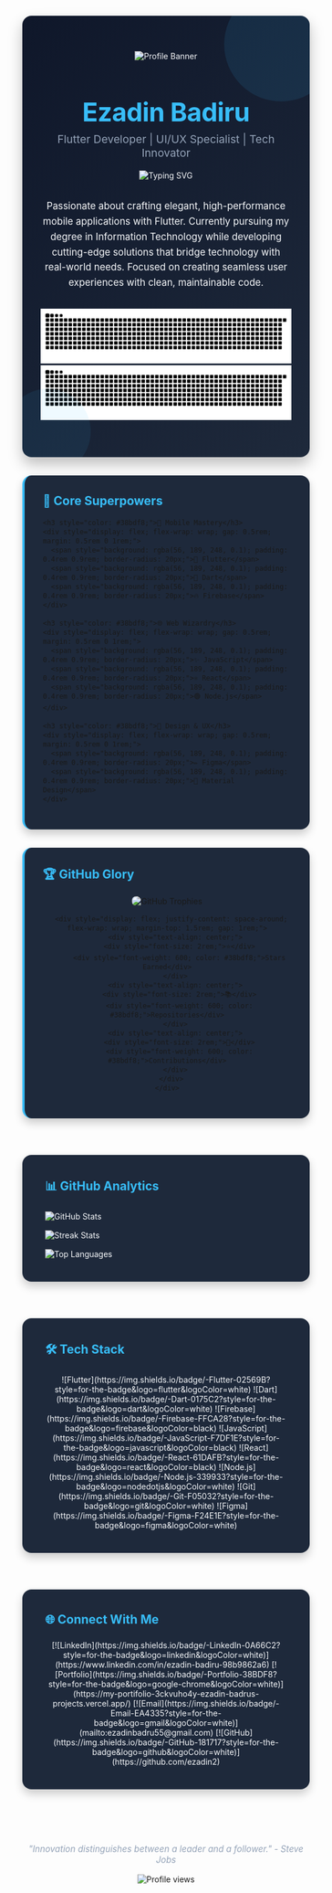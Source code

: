 <div align="center" style="background: linear-gradient(135deg, #0f172a 0%, #1e293b 100%); color: #f8fafc; padding: 3rem 2rem; font-family: 'Inter', sans-serif; border-radius: 16px; box-shadow: 0 12px 24px rgba(0,0,0,0.25); position: relative; overflow: hidden;">

<!-- Animated background elements -->
<div style="position: absolute; top: -50px; right: -50px; width: 200px; height: 200px; background: rgba(56, 189, 248, 0.1); border-radius: 50%;"></div>
<div style="position: absolute; bottom: -30px; left: -30px; width: 150px; height: 150px; background: rgba(56, 189, 248, 0.08); border-radius: 50%;"></div>

![Profile Banner](https://github.com/7oSkaaa/7oSkaaa/blob/main/Images/about_me.gif?raw=true)

<h1 style="color: #38bdf8; font-size: 2.8rem; margin-bottom: 0.5rem; font-weight: 700; letter-spacing: -0.5px;">Ezadin Badiru</h1>
<h3 style="color: #94a3b8; font-weight: 400; margin-top: 0; font-size: 1.2rem;">Flutter Developer | UI/UX Specialist | Tech Innovator</h3>

<!-- Typing SVG -->
<p align="center">
  <img src="https://readme-typing-svg.demolab.com?font=Fira+Code&weight=600&size=22&duration=3000&pause=1000&color=38BDF8&center=true&vCenter=true&width=600&height=80&lines=Flutter+Developer+%7C+UI%2FUX+Enthusiast;Tech+Innovator+%7C+Problem+Solver;Information+Technology+Student+@Wolkite+Uni.." alt="Typing SVG" />
</p>

<div style="max-width: 800px; margin: 2rem auto; line-height: 1.6; font-size: 1.05rem;">
  Passionate about crafting elegant, high-performance mobile applications with Flutter. Currently pursuing my degree in Information Technology while developing cutting-edge solutions that bridge technology with real-world needs. Focused on creating seamless user experiences with clean, maintainable code.
</div>

<!-- GitHub Snake Animation -->
![github contribution grid snake animation](https://raw.githubusercontent.com/ezadin2/ezadin2/output/github-contribution-grid-snake-dark.svg#gh-dark-mode-only)
![github contribution grid snake animation](https://raw.githubusercontent.com/ezadin2/ezadin2/output/github-contribution-grid-snake.svg#gh-light-mode-only)

</div>

<!-- Main Content Grid -->
<div style="display: grid; grid-template-columns: repeat(auto-fit, minmax(300px, 1fr)); gap: 2rem; margin-top: 2rem;">

  <!-- Core Competencies -->
  <div style="background: #1e293b; padding: 2rem; border-radius: 16px; box-shadow: 0 8px 16px rgba(0,0,0,0.2); border-left: 4px solid #38bdf8;">
    <h2 style="color: #38bdf8; margin-top: 0;">🚀 Core Superpowers</h2>
    
    <h3 style="color: #38bdf8;">📱 Mobile Mastery</h3>
    <div style="display: flex; flex-wrap: wrap; gap: 0.5rem; margin: 0.5rem 0 1rem;">
      <span style="background: rgba(56, 189, 248, 0.1); padding: 0.4rem 0.9rem; border-radius: 20px;">📱 Flutter</span>
      <span style="background: rgba(56, 189, 248, 0.1); padding: 0.4rem 0.9rem; border-radius: 20px;">🎯 Dart</span>
      <span style="background: rgba(56, 189, 248, 0.1); padding: 0.4rem 0.9rem; border-radius: 20px;">🔥 Firebase</span>
    </div>
    
    <h3 style="color: #38bdf8;">🌐 Web Wizardry</h3>
    <div style="display: flex; flex-wrap: wrap; gap: 0.5rem; margin: 0.5rem 0 1rem;">
      <span style="background: rgba(56, 189, 248, 0.1); padding: 0.4rem 0.9rem; border-radius: 20px;">✨ JavaScript</span>
      <span style="background: rgba(56, 189, 248, 0.1); padding: 0.4rem 0.9rem; border-radius: 20px;">⚛️ React</span>
      <span style="background: rgba(56, 189, 248, 0.1); padding: 0.4rem 0.9rem; border-radius: 20px;">🟢 Node.js</span>
    </div>
    
    <h3 style="color: #38bdf8;">🎨 Design & UX</h3>
    <div style="display: flex; flex-wrap: wrap; gap: 0.5rem; margin: 0.5rem 0 1rem;">
      <span style="background: rgba(56, 189, 248, 0.1); padding: 0.4rem 0.9rem; border-radius: 20px;">✏️ Figma</span>
      <span style="background: rgba(56, 189, 248, 0.1); padding: 0.4rem 0.9rem; border-radius: 20px;">🌈 Material Design</span>
    </div>
  </div>

  <!-- GitHub Achievements -->
  <div style="background: #1e293b; padding: 2rem; border-radius: 16px; box-shadow: 0 8px 16px rgba(0,0,0,0.2); border-left: 4px solid #38bdf8;">
    <h2 style="color: #38bdf8; margin-top: 0;">🏆 GitHub Glory</h2>
    <div style="text-align: center;">
      <img src="https://github-profile-trophy.vercel.app/?username=ezadin2&column=4&theme=nord&no-frame=true&margin-w=15&margin-h=15" alt="GitHub Trophies" style="max-width: 100%; border-radius: 8px;" />
      
      <div style="display: flex; justify-content: space-around; flex-wrap: wrap; margin-top: 1.5rem; gap: 1rem;">
        <div style="text-align: center;">
          <div style="font-size: 2rem;">⭐</div>
          <div style="font-weight: 600; color: #38bdf8;">Stars Earned</div>
        </div>
        <div style="text-align: center;">
          <div style="font-size: 2rem;">📚</div>
          <div style="font-weight: 600; color: #38bdf8;">Repositories</div>
        </div>
        <div style="text-align: center;">
          <div style="font-size: 2rem;">🔀</div>
          <div style="font-weight: 600; color: #38bdf8;">Contributions</div>
        </div>
      </div>
    </div>
  </div>
</div>

<!-- GitHub Stats Section -->
<div style="background: #1e293b; color: #f8fafc; padding: 2.5rem; margin-top: 2rem; border-radius: 16px; box-shadow: 0 8px 16px rgba(0,0,0,0.2);">
  <h2 style="color: #38bdf8; margin-top: 0;">📊 GitHub Analytics</h2>
  
  <div style="display: flex; flex-wrap: wrap; gap: 1rem; justify-content: space-between; margin-top: 1.5rem;">
    <div style="flex: 1; min-width: 300px;">
      <img src="https://github-readme-stats.vercel.app/api?username=ezadin2&show_icons=true&theme=nord&hide_border=true&bg_color=1e293b&title_color=38bdf8" alt="GitHub Stats" style="width: 100%;"/>
    </div>
    <div style="flex: 1; min-width: 300px;">
      <img src="https://github-readme-streak-stats.herokuapp.com/?user=ezadin2&theme=nord&hide_border=true&background=1e293b" alt="Streak Stats" style="width: 100%;"/>
    </div>
    <div style="flex: 1; min-width: 300px;">
      <img src="https://github-readme-stats.vercel.app/api/top-langs?username=ezadin2&layout=compact&theme=nord&hide_border=true&bg_color=1e293b" alt="Top Languages" style="width: 100%;"/>
    </div>
  </div>
</div>

<!-- Tech Stack Section -->
<div style="background: #1e293b; color: #f8fafc; padding: 2.5rem; margin-top: 2rem; border-radius: 16px; box-shadow: 0 8px 16px rgba(0,0,0,0.2);">
  <h2 style="color: #38bdf8; margin-top: 0;">🛠 Tech Stack</h2>
  
  <div align="center" style="display: flex; flex-wrap: wrap; justify-content: center; gap: 1rem; margin-top: 1.5rem;">
    ![Flutter](https://img.shields.io/badge/-Flutter-02569B?style=for-the-badge&logo=flutter&logoColor=white)
    ![Dart](https://img.shields.io/badge/-Dart-0175C2?style=for-the-badge&logo=dart&logoColor=white)
    ![Firebase](https://img.shields.io/badge/-Firebase-FFCA28?style=for-the-badge&logo=firebase&logoColor=black)
    ![JavaScript](https://img.shields.io/badge/-JavaScript-F7DF1E?style=for-the-badge&logo=javascript&logoColor=black)
    ![React](https://img.shields.io/badge/-React-61DAFB?style=for-the-badge&logo=react&logoColor=black)
    ![Node.js](https://img.shields.io/badge/-Node.js-339933?style=for-the-badge&logo=nodedotjs&logoColor=white)
    ![Git](https://img.shields.io/badge/-Git-F05032?style=for-the-badge&logo=git&logoColor=white)
    ![Figma](https://img.shields.io/badge/-Figma-F24E1E?style=for-the-badge&logo=figma&logoColor=white)
  </div>
</div>

<!-- Connect Section -->
<div style="background: #1e293b; color: #f8fafc; padding: 2.5rem; margin-top: 2rem; border-radius: 16px; box-shadow: 0 8px 16px rgba(0,0,0,0.2);">
  <h2 style="color: #38bdf8; margin-top: 0;">🌐 Connect With Me</h2>
  
  <div align="center" style="display: flex; flex-wrap: wrap; justify-content: center; gap: 1rem; margin-top: 1.5rem;">
    [![LinkedIn](https://img.shields.io/badge/-LinkedIn-0A66C2?style=for-the-badge&logo=linkedin&logoColor=white)](https://www.linkedin.com/in/ezadin-badiru-98b9862a6)
    [![Portfolio](https://img.shields.io/badge/-Portfolio-38BDF8?style=for-the-badge&logo=google-chrome&logoColor=white)](https://my-portifolio-3ckvuho4y-ezadin-badrus-projects.vercel.app/)
    [![Email](https://img.shields.io/badge/-Email-EA4335?style=for-the-badge&logo=gmail&logoColor=white)](mailto:ezadinbadru55@gmail.com)
    [![GitHub](https://img.shields.io/badge/-GitHub-181717?style=for-the-badge&logo=github&logoColor=white)](https://github.com/ezadin2)
  </div>
</div>

<!-- Footer -->
<div align="center" style="margin-top: 3rem;">
  <p style="color: #94a3b8; font-size: 0.95rem; font-style: italic;">
    "Innovation distinguishes between a leader and a follower." - Steve Jobs
  </p>
  <div style="margin-top: 1rem;">
    <img src="https://komarev.com/ghpvc/?username=ezadin2&label=Profile%20views&color=38bdf8&style=flat" alt="Profile views" />
  </div>
</div>
